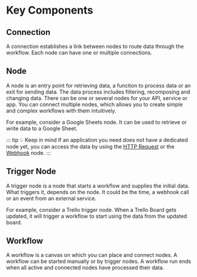 # Key Components


## Connection

A connection establishes a link between nodes to route data through the workflow. Each node can have one or multiple connections.


## Node

A node is an entry point for retrieving data, a function to process data or an exit for sending data. The data process includes filtering, recomposing and changing data. There can be one or several nodes for your API, service or app. You can connect multiple nodes, which allows you to create simple and complex workflows with them intuitively.

For example, consider a Google Sheets node. It can be used to retrieve or write data to a Google Sheet.

::: tip 💡 Keep in mind
If an application you need does not have a dedicated node yet, you can access the data by using the [HTTP Request](../nodes/nodes-library/core-nodes/HTTPRequest/README.md) or the [Webhook](../nodes/nodes-library/core-nodes/Webhook/README.md) node.
:::


## Trigger Node

A trigger node is a node that starts a workflow and supplies the initial data. What triggers it, depends on the node. It could be the time, a webhook call or an event from an external service.

For example, consider a Trello trigger node. When a Trello Board gets updated, it will trigger a workflow to start using the data from the updated board.


## Workflow

A workflow is a canvas on which you can place and connect nodes. A workflow can be started manually or by trigger nodes. A workflow run ends when all active and connected nodes have processed their data.

<Feedback />
